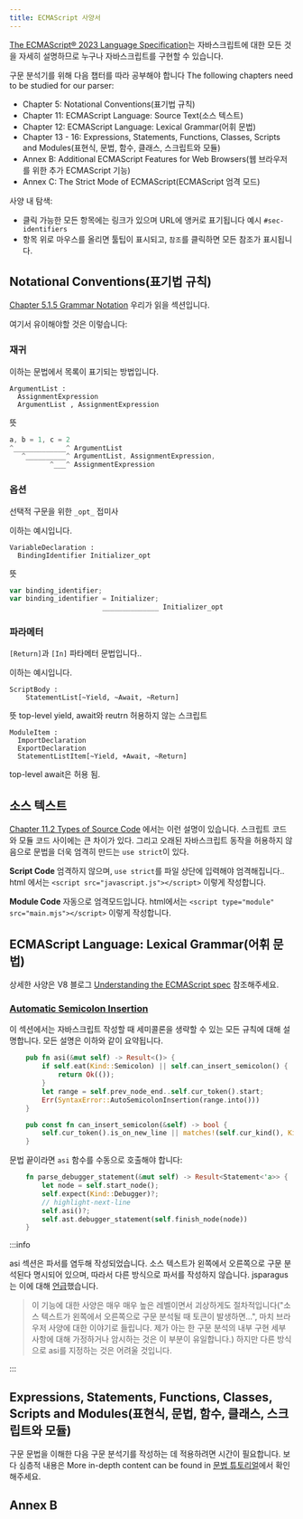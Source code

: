 ```yaml
---
title: ECMAScript 사양서
---
```


[The ECMAScript® 2023 Language Specification](https://tc39.es/ecma262/)는 자바스크립트에 대한 모든 것을 자세히 설명하므로 누구나 자바스크립트를 구현할 수 있습니다.

<!--truncate-->

구문 분석기를 위해 다음 챕터를 따라 공부해야 합니다
The following chapters need to be studied for our parser:

- Chapter 5: Notational Conventions(표기법 규칙)
- Chapter 11: ECMAScript Language: Source Text(소스 텍스트)
- Chapter 12: ECMAScript Language: Lexical Grammar(어휘 문법)
- Chapter 13 - 16: Expressions, Statements, Functions, Classes, Scripts and Modules(표현식, 문법, 함수, 클래스, 스크립트와 모듈)
- Annex B: Additional ECMAScript Features for Web Browsers(웹 브라우저를 위한 추가 ECMAScript 기능)
- Annex C: The Strict Mode of ECMAScript(ECMAScript 엄격 모드)

사양 내 탐색:

- 클릭 가능한 모든 항목에는 링크가 있으며 URL에 앵커로 표기됩니다 예시 `#sec-identifiers`
- 항목 위로 마우스를 올리면 툴팁이 표시되고, `참조`를 클릭하면 모든 참조가 표시됩니다.

## Notational Conventions(표기법 규칙)

[Chapter 5.1.5 Grammar Notation](https://tc39.es/ecma262/#sec-grammar-notation) 우리가 읽을 섹션입니다.

여기서 유이해야할 것은 이렇습니다:

### 재귀

이하는 문법에서 목록이 표기되는 방법입니다.

```markup
ArgumentList :
  AssignmentExpression
  ArgumentList , AssignmentExpression
```

뜻

```javascript
a, b = 1, c = 2
^_____________^ ArgumentList
   ^__________^ ArgumentList, AssignmentExpression,
          ^___^ AssignmentExpression
```

### 옵션

선택적 구문을 위한 `_opt_` 접미사

이하는 예시입니다.

```markup
VariableDeclaration :
  BindingIdentifier Initializer_opt
```

뜻

```javascript
var binding_identifier;
var binding_identifier = Initializer;
                       ______________ Initializer_opt
```

### 파라메터

`[Return]`과 `[In]` 파타메터 문법입니다..

이하는 예시입니다.

```markdup
ScriptBody :
    StatementList[~Yield, ~Await, ~Return]
```

뜻 
top-level yield, await와 reutrn 허용하지 않는 스크립트

```markdup
ModuleItem :
  ImportDeclaration
  ExportDeclaration
  StatementListItem[~Yield, +Await, ~Return]
```

top-level await은 허용 됨.

## 소스 텍스트

[Chapter 11.2 Types of Source Code](https://tc39.es/ecma262/#sec-types-of-source-code) 에서는 이런 설명이 있습니다.
스크립트 코드와 모듈 코드 사이에는 큰 차이가 있다. 그리고 오래된 자바스크립트 동작을 허용하지 않음으로 문법을 더욱 엄격히 만드는 `use strict`이 있다.

**Script Code** 엄격하지 않으며, `use strict`를 파일 상단에 입력해야 엄격해집니다..
html 에서는 `<script src="javascript.js"></script>` 이렇게 작성합니다.

**Module Code** 자동으로 엄격모드입니다.
html에서는 `<script type="module" src="main.mjs"></script>` 이렇게 작성합니다.

## ECMAScript Language: Lexical Grammar(어휘 문법)

상세한 사양은 V8 블로그 [Understanding the ECMAScript spec](https://v8.dev/blog/understanding-ecmascript-part-3) 참조해주세요.

### [Automatic Semicolon Insertion](https://tc39.es/ecma262/#sec-automatic-semicolon-insertion)

이 섹션에서는 자바스크립트 작성할 때 세미콜론을 생략할 수 있는 모든 규칙에 대해 설명합니다.
모든 설명은 이하와 같이 요약됩니다.

```rust
    pub fn asi(&mut self) -> Result<()> {
        if self.eat(Kind::Semicolon) || self.can_insert_semicolon() {
            return Ok(());
        }
        let range = self.prev_node_end..self.cur_token().start;
        Err(SyntaxError::AutoSemicolonInsertion(range.into()))
    }

    pub const fn can_insert_semicolon(&self) -> bool {
        self.cur_token().is_on_new_line || matches!(self.cur_kind(), Kind::RCurly | Kind::Eof)
    }
```

문법 끝이라면 `asi` 함수를 수동으로 호출해야 합니다:

```rust
    fn parse_debugger_statement(&mut self) -> Result<Statement<'a>> {
        let node = self.start_node();
        self.expect(Kind::Debugger)?;
        // highlight-next-line
        self.asi()?;
        self.ast.debugger_statement(self.finish_node(node))
    }
```

:::info

asi 섹션은 파서를 염두해 작성되었습니다.
소스 텍스트가 왼쪽에서 오른쪽으로 구문 분석된다 명시되어 있으며, 따라서 다른 방식으로 파서를 작성하지 않습니다.
jsparagus는 이에 대해 [언급](https://github.com/mozilla-spidermonkey/jsparagus/blob/master/js-quirks.md#automatic-semicolon-insertion-)했습니다.

> 이 기능에 대한 사양은 매우 매우 높은 레벨이면서 괴상하게도 절차적입니다("소스 텍스트가 왼쪽에서 오른쪽으로 구문 분석될 때 토큰이 발생하면...", 마치 브라우저 사양에 대한 이야기로 들립니다. 제가 아는 한 구문 분석의 내부 구현 세부 사항에 대해 가정하거나 암시하는 것은 이 부분이 유일합니다.) 하지만 다른 방식으로 asi를 지정하는 것은 어려울 것입니다.

:::

## Expressions, Statements, Functions, Classes, Scripts and Modules(표현식, 문법, 함수, 클래스, 스크립트와 모듈)

구문 문법을 이해한 다음 구문 분석기를 작성하는 데 적용하려면 시간이 필요합니다.
보다 심층적 내용은 More in-depth content can be found in [문법 튜토리얼](./grammar.md)에서 확인해주세요.

## Annex B
